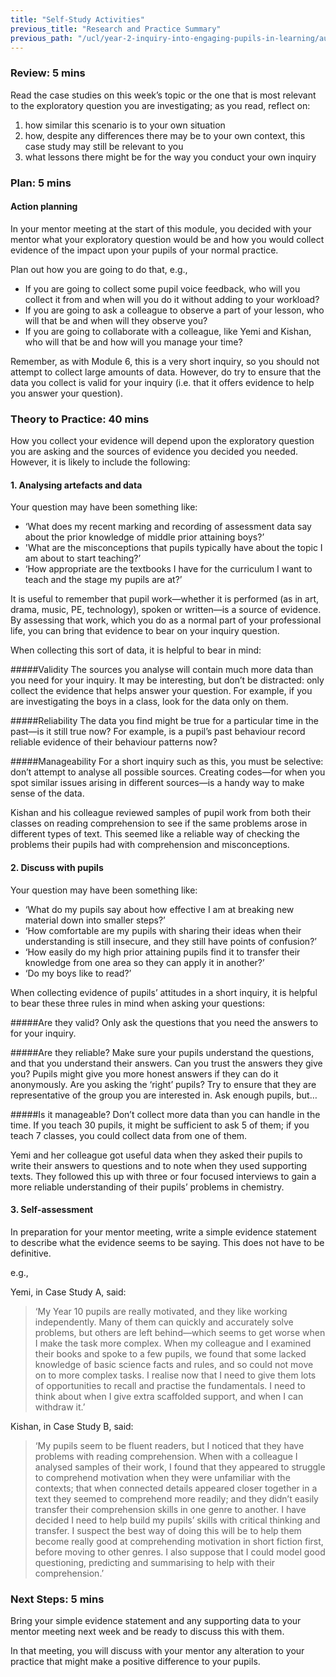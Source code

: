 ```yaml
---
title: "Self-Study Activities"
previous_title: "Research and Practice Summary"
previous_path: "/ucl/year-2-inquiry-into-engaging-pupils-in-learning/autumn-week-3-ect-research-and-practice-summary"
---
```


### Review: 5 mins

Read the case studies on this week’s topic or the one that is most relevant to the exploratory question you are investigating; as you read, reflect on:

1. how similar this scenario is to your own situation
2. how, despite any differences there may be to your own context, this case study may still be relevant to you
3. what lessons there might be for the way you conduct your own inquiry

### Plan: 5 mins

#### Action planning

In your mentor meeting at the start of this module, you decided with your mentor what your exploratory question would be and how you would collect evidence of the impact upon your pupils of your normal practice.

Plan out how you are going to do that, e.g.,

- If you are going to collect some pupil voice feedback, who will you collect it from and when will you do it without adding to your workload?
- If you are going to ask a colleague to observe a part of your lesson, who will that be and when will they observe you?
- If you are going to collaborate with a colleague, like Yemi and Kishan, who will that be and how will you manage your time?

Remember, as with Module 6, this is a very short inquiry, so you should not attempt to collect large amounts of data. However, do try to ensure that the data you collect is valid for your inquiry (i.e. that it offers evidence to help you answer your question).

### Theory to Practice: 40 mins

How you collect your evidence will depend upon the exploratory question you are asking and the sources of evidence you decided you needed. However, it is likely to include the following:

#### 1. Analysing artefacts and data

Your question may have been something like:

- ‘What does my recent marking and recording of assessment data say about the prior knowledge of middle prior attaining boys?’
- 'What are the misconceptions that pupils typically have about the topic I am about to start teaching?’
- ‘How appropriate are the textbooks I have for the curriculum I want to teach and the stage my pupils are at?’

It is useful to remember that pupil work—whether it is performed (as in art, drama, music, PE, technology), spoken or written—is a source of evidence. By assessing that work, which you do as a normal part of your professional life, you can bring that evidence to bear on your inquiry question.

When collecting this sort of data, it is helpful to bear in mind:

#####Validity
The sources you analyse will contain much more data than you need for your inquiry. It may be interesting, but don’t be distracted: only collect the evidence that helps answer your question. For example, if you are investigating the boys in a class, look for the data only on them.

#####Reliability
The data you find might be true for a particular time in the past—is it still true now? For example, is a pupil’s past behaviour record reliable evidence of their behaviour patterns now?

#####Manageability
For a short inquiry such as this, you must be selective: don’t attempt to analyse all possible sources. Creating codes—for when you spot similar issues arising in different sources—is a handy way to make sense of the data.

Kishan and his colleague reviewed samples of pupil work from both their classes on reading comprehension to see if the same problems arose in different types of text. This seemed like a reliable way of checking the problems their pupils had with comprehension and misconceptions.

#### 2. Discuss with pupils

Your question may have been something like:

- ‘What do my pupils say about how effective I am at breaking new material down into smaller steps?’
- ‘How comfortable are my pupils with sharing their ideas when their understanding is still insecure, and they still have points of confusion?’
- ‘How easily do my high prior attaining pupils find it to transfer their knowledge from one area so they can apply it in another?’
- ‘Do my boys like to read?’

When collecting evidence of pupils’ attitudes in a short inquiry, it is helpful to bear these three rules in mind when asking your questions:

#####Are they valid?
Only ask the questions that you need the answers to for your inquiry.

#####Are they reliable?
Make sure your pupils understand the questions, and that you understand their answers. Can you trust the answers they give you? Pupils might give you more honest answers if they can do it anonymously. Are you asking the ‘right’ pupils? Try to ensure that they are representative of the group you are interested in. Ask enough pupils, but…

#####Is it manageable?
Don’t collect more data than you can handle in the time. If you teach 30 pupils, it might be sufficient to ask 5 of them; if you teach 7 classes, you could collect data from one of them.

Yemi and her colleague got useful data when they asked their pupils to write their answers to questions and to note when they used supporting texts. They followed this up with three or four focused interviews to gain a more reliable understanding of their pupils’ problems in chemistry.

#### 3. Self-assessment

In preparation for your mentor meeting, write a simple evidence statement to describe what the evidence seems to be saying. This does not have to be definitive.

e.g.,

Yemi, in Case Study A, said:

> ‘My Year 10 pupils are really motivated, and they like working independently. Many of them can quickly and accurately solve problems, but others are left behind—which seems to get worse when I make the task more complex. When my colleague and I examined their books and spoke to a few pupils, we found that some lacked knowledge of basic science facts and rules, and so could not move on to more complex tasks. I realise now that I need to give them lots of opportunities to recall and practise the fundamentals. I need to think about when I give extra scaffolded support, and when I can withdraw it.’

Kishan, in Case Study B, said:

> ‘My pupils seem to be fluent readers, but I noticed that they have problems with reading comprehension. When with a colleague I analysed samples of their work, I found that they appeared to struggle to comprehend motivation when they were unfamiliar with the contexts; that when connected details appeared closer together in a text they seemed to comprehend more readily; and they didn’t easily transfer their comprehension skills in one genre to another. I have decided I need to help build my pupils’ skills with critical thinking and transfer. I suspect the best way of doing this will be to help them become really good at comprehending motivation in short fiction first, before moving to other genres. I also suppose that I could model good questioning, predicting and summarising to help with their comprehension.’

### Next Steps: 5 mins

Bring your simple evidence statement and any supporting data to your mentor meeting next week and be ready to discuss this with them.

In that meeting, you will discuss with your mentor any alteration to your practice that might make a positive difference to your pupils.
